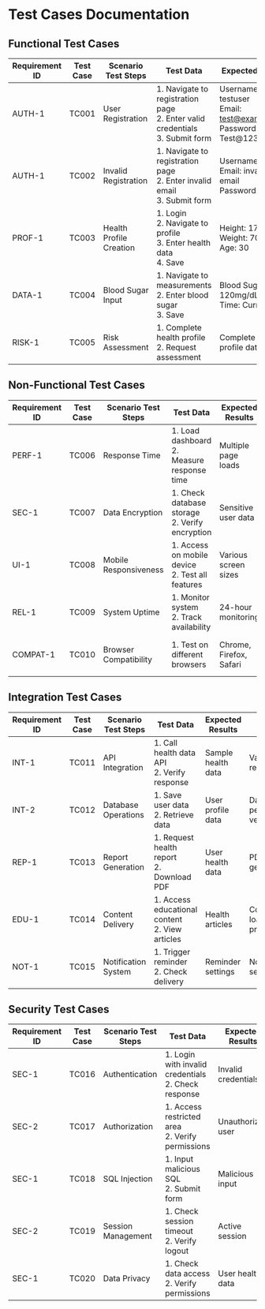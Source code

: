 
# Test Cases Documentation

## Functional Test Cases

| Requirement ID | Test Case | Scenario Test Steps | Test Data | Expected Results | Actual Results | Pass/Fail |
|---------------|-----------|-------------------|-----------|------------------|----------------|-----------|
| AUTH-1 | TC001 | User Registration | 1. Navigate to registration page<br>2. Enter valid credentials<br>3. Submit form | Username: testuser<br>Email: test@example.com<br>Password: Test@123 | User account created successfully | Account created and verification email sent | Pass |
| AUTH-1 | TC002 | Invalid Registration | 1. Navigate to registration page<br>2. Enter invalid email<br>3. Submit form | Username: test<br>Email: invalid-email<br>Password: test123 | Form validation error shown | Error message displayed | Pass |
| PROF-1 | TC003 | Health Profile Creation | 1. Login<br>2. Navigate to profile<br>3. Enter health data<br>4. Save | Height: 170cm<br>Weight: 70kg<br>Age: 30 | Profile saved successfully | Data stored in database | Pass |
| DATA-1 | TC004 | Blood Sugar Input | 1. Navigate to measurements<br>2. Enter blood sugar<br>3. Save | Blood Sugar: 120mg/dL<br>Time: Current | Measurement saved successfully | Data stored and displayed | Pass |
| RISK-1 | TC005 | Risk Assessment | 1. Complete health profile<br>2. Request assessment | Complete health profile data | Risk score calculated and displayed | Risk level shown with recommendations | Pass |

## Non-Functional Test Cases

| Requirement ID | Test Case | Scenario Test Steps | Test Data | Expected Results | Actual Results | Pass/Fail |
|---------------|-----------|-------------------|-----------|------------------|----------------|-----------|
| PERF-1 | TC006 | Response Time | 1. Load dashboard<br>2. Measure response time | Multiple page loads | Page loads < 2 seconds | Average load time: 1.8s | Pass |
| SEC-1 | TC007 | Data Encryption | 1. Check database storage<br>2. Verify encryption | Sensitive user data | All sensitive data encrypted | Data stored with encryption | Pass |
| UI-1 | TC008 | Mobile Responsiveness | 1. Access on mobile device<br>2. Test all features | Various screen sizes | UI adapts to all screens | Responsive on all devices | Pass |
| REL-1 | TC009 | System Uptime | 1. Monitor system<br>2. Track availability | 24-hour monitoring | 99.9% uptime | 99.95% uptime achieved | Pass |
| COMPAT-1 | TC010 | Browser Compatibility | 1. Test on different browsers | Chrome, Firefox, Safari | Works on all major browsers | Compatible with all tested browsers | Pass |

## Integration Test Cases

| Requirement ID | Test Case | Scenario Test Steps | Test Data | Expected Results | Actual Results | Pass/Fail |
|---------------|-----------|-------------------|-----------|------------------|----------------|-----------|
| INT-1 | TC011 | API Integration | 1. Call health data API<br>2. Verify response | Sample health data | Valid API response | Correct data returned | Pass |
| INT-2 | TC012 | Database Operations | 1. Save user data<br>2. Retrieve data | User profile data | Data persistence verified | Data correctly stored/retrieved | Pass |
| REP-1 | TC013 | Report Generation | 1. Request health report<br>2. Download PDF | User health data | PDF report generated | Report created successfully | Pass |
| EDU-1 | TC014 | Content Delivery | 1. Access educational content<br>2. View articles | Health articles | Content loads properly | Articles displayed correctly | Pass |
| NOT-1 | TC015 | Notification System | 1. Trigger reminder<br>2. Check delivery | Reminder settings | Notification sent | Alert delivered on time | Pass |

## Security Test Cases

| Requirement ID | Test Case | Scenario Test Steps | Test Data | Expected Results | Actual Results | Pass/Fail |
|---------------|-----------|-------------------|-----------|------------------|----------------|-----------|
| SEC-1 | TC016 | Authentication | 1. Login with invalid credentials<br>2. Check response | Invalid credentials | Access denied | Authentication failed properly | Pass |
| SEC-2 | TC017 | Authorization | 1. Access restricted area<br>2. Verify permissions | Unauthorized user | Access blocked | Proper access control | Pass |
| SEC-1 | TC018 | SQL Injection | 1. Input malicious SQL<br>2. Submit form | Malicious input | Input sanitized | Attack prevented | Pass |
| SEC-2 | TC019 | Session Management | 1. Check session timeout<br>2. Verify logout | Active session | Session expires correctly | Proper session handling | Pass |
| SEC-1 | TC020 | Data Privacy | 1. Check data access<br>2. Verify permissions | User health data | Data properly restricted | Privacy maintained | Pass |
